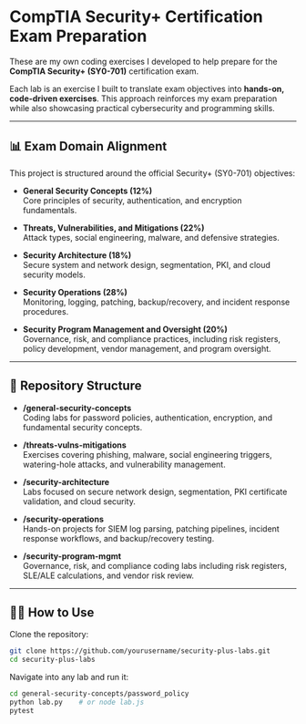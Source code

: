 # CompTIA Security+ Certification Exam Preparation

These are my own coding exercises I developed to help prepare for the **CompTIA Security+ (SY0-701)** certification exam.  

Each lab is an exercise I built to translate exam objectives into **hands-on, code-driven exercises**. This approach reinforces my exam preparation while also showcasing practical cybersecurity and programming skills.

---

## 📊 Exam Domain Alignment

This project is structured around the official Security+ (SY0-701) objectives:

- **General Security Concepts (12%)**  
  Core principles of security, authentication, and encryption fundamentals.

- **Threats, Vulnerabilities, and Mitigations (22%)**  
  Attack types, social engineering, malware, and defensive strategies.

- **Security Architecture (18%)**  
  Secure system and network design, segmentation, PKI, and cloud security models.

- **Security Operations (28%)**  
  Monitoring, logging, patching, backup/recovery, and incident response procedures.

- **Security Program Management and Oversight (20%)**  
  Governance, risk, and compliance practices, including risk registers, policy development, vendor management, and program oversight.

---

## 📂 Repository Structure

- **/general-security-concepts**  
  Coding labs for password policies, authentication, encryption, and fundamental security concepts.  

- **/threats-vulns-mitigations**  
  Exercises covering phishing, malware, social engineering triggers, watering-hole attacks, and vulnerability management.  

- **/security-architecture**  
  Labs focused on secure network design, segmentation, PKI certificate validation, and cloud security.  

- **/security-operations**  
  Hands-on projects for SIEM log parsing, patching pipelines, incident response workflows, and backup/recovery testing.  

- **/security-program-mgmt**  
  Governance, risk, and compliance coding labs including risk registers, SLE/ALE calculations, and vendor risk review.

---

## 🧑‍💻 How to Use

Clone the repository:

```bash
git clone https://github.com/yourusername/security-plus-labs.git
cd security-plus-labs
```

Navigate into any lab and run it:
```bash
cd general-security-concepts/password_policy
python lab.py    # or node lab.js
pytest
```         
